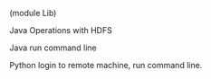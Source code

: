 (module Lib)

Java Operations with HDFS

Java run command line

Python login to remote machine, run command line.
